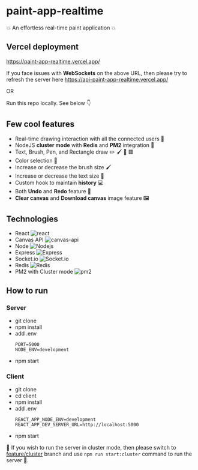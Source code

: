 # paint-app-realtime
:boom: An effortless real-time paint application :boom:

## Vercel deployment
https://paint-app-realtime.vercel.app/

If you face issues with **WebSockets** on the above URL, then please try to refresh the server here https://api-paint-app-realtime.vercel.app/

OR

Run this repo locally. See below :point_down:

## Few cool features
 - Real-time drawing interaction with all the connected users :rainbow:
 - NodeJS **cluster mode** with **Redis** and **PM2** integration :customs:
 - Text, Brush, Pen, and Rectangle draw :pencil2: :paintbrush: :abcd: :red_square:
 - Color selection :rainbow:
 - Increase or decrease the brush size :paintbrush:
 - Increase or decrease the text size :abcd:
 - Custom hook to maintain **history** :computer:
 - Both **Undo** and **Redo** feature :arrows_counterclockwise:
 - **Clear canvas** and **Download canvas** image feature :framed_picture:
 
 ## Technologies 
- React <img alt="react" src="https://img.shields.io/badge/-React-45b8d8?style=flat-square&logo=react&logoColor=white" />
- Canvas API <img alt="canvas-api" src="https://img.shields.io/badge/-Canvas%20API-000000?style=flat-square&logo=mdn&logoColor=white" />
- Node <img alt="Nodejs" src="https://img.shields.io/badge/-Nodejs-43853d?style=flat-square&logo=Node.js&logoColor=white" />
- Express <img alt="Express" src="https://img.shields.io/badge/-Express-000000?style=flat-square&logo=express&logoColor=white" />
- Socket.io <img alt="Socket.io" src="https://img.shields.io/badge/-Socket.io-010101?style=flat-square&logo=socket.io&logoColor=white" />
- Redis <img alt="Redis" src="https://img.shields.io/badge/-Redis-DC382D?style=flat-square&logo=redis&logoColor=white" />
- PM2 with Cluster mode <img alt="pm2" src="https://img.shields.io/badge/-PM2-222362?style=flat-square&logo=pm2&logoColor=white" />

## How to run
### Server
- git clone
- npm install
- add .env
  ```
  PORT=5000
  NODE_ENV=development
  ```
- npm start
### Client
- git clone
- cd client
- npm install
- add .env
  ```
  REACT_APP_NODE_ENV=development
  REACT_APP_DEV_SERVER_URL=http://localhost:5000
  ```
- npm start

:loudspeaker: If you wish to run the server in cluster mode, then please switch to [feature/cluster](https://github.com/iAmmar7/paint-app-realtime/tree/feature/cluster) branch and use ```npm run start:cluster``` command to run the server :loudspeaker:.
